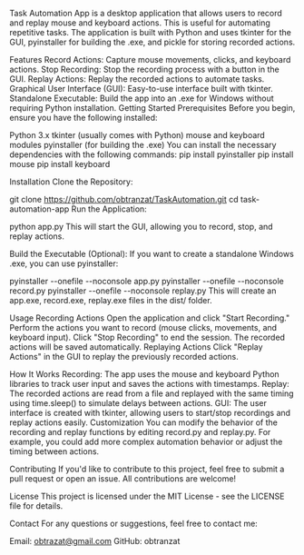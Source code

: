 Task Automation App is a desktop application that allows users to record and replay mouse and keyboard actions. This is useful for automating repetitive tasks. The application is built with Python and uses tkinter for the GUI, pyinstaller for building the .exe, and pickle for storing recorded actions.

Features
Record Actions: Capture mouse movements, clicks, and keyboard actions.
Stop Recording: Stop the recording process with a button in the GUI.
Replay Actions: Replay the recorded actions to automate tasks.
Graphical User Interface (GUI): Easy-to-use interface built with tkinter.
Standalone Executable: Build the app into an .exe for Windows without requiring Python installation.
Getting Started
Prerequisites
Before you begin, ensure you have the following installed:

Python 3.x
tkinter (usually comes with Python)
mouse and keyboard modules
pyinstaller (for building the .exe)
You can install the necessary dependencies with the following commands:
pip install pyinstaller
pip install mouse
pip install keyboard

Installation
Clone the Repository:

git clone https://github.com/obtranzat/TaskAutomation.git
cd task-automation-app
Run the Application:

python app.py
This will start the GUI, allowing you to record, stop, and replay actions.

Build the Executable (Optional):
If you want to create a standalone Windows .exe, you can use pyinstaller:

pyinstaller --onefile --noconsole app.py
pyinstaller --onefile --noconsole record.py
pyinstaller --onefile --noconsole replay.py
This will create an app.exe, record.exe, replay.exe files in the dist/ folder.

Usage
Recording Actions
Open the application and click "Start Recording."
Perform the actions you want to record (mouse clicks, movements, and keyboard input).
Click "Stop Recording" to end the session. The recorded actions will be saved automatically.
Replaying Actions
Click "Replay Actions" in the GUI to replay the previously recorded actions.

How It Works
Recording: The app uses the mouse and keyboard Python libraries to track user input and saves the actions with timestamps.
Replay: The recorded actions are read from a file and replayed with the same timing using time.sleep() to simulate delays between actions.
GUI: The user interface is created with tkinter, allowing users to start/stop recordings and replay actions easily.
Customization
You can modify the behavior of the recording and replay functions by editing record.py and replay.py. For example, you could add more complex automation behavior or adjust the timing between actions.

Contributing
If you'd like to contribute to this project, feel free to submit a pull request or open an issue. All contributions are welcome!

License
This project is licensed under the MIT License - see the LICENSE file for details.

Contact
For any questions or suggestions, feel free to contact me:

Email: obtrazat@gmail.com
GitHub: obtranzat
